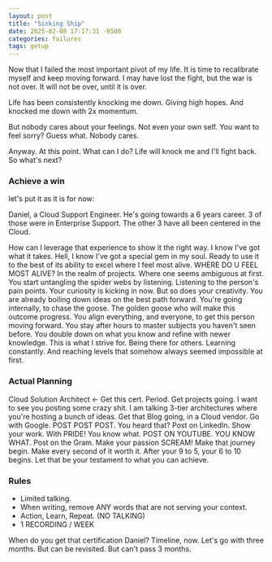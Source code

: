 ```yaml
---
layout: post
title: "Sinking Ship"
date: 2025-02-08 17:17:31 -0500
categories: failures
tags: getup
---
```


Now that I failed the most important pivot of my life. It is time to recalibrate myself and keep moving forward. I may have lost the fight, but the war is not over. It will not be over, until it is over.

Life has been consistently knocking me down.
Giving high hopes.
And knocked me down with 2x momentum.

But nobody cares about your feelings.
Not even your own self.
You want to feel sorry? Guess what. Nobody cares.

Anyway. At this point. What can I do?
Life will knock me and I'll fight back.
So what's next?

### Achieve a win

let's put it as it is for now:

Daniel, a Cloud Support Engineer.
He's going towards a 6 years career.
3 of those were in Enterprise Support.
The other 3 have all been centered in the Cloud.

How can I leverage that experience to show it the right way.
I know I've got what it takes. Hell, I know I've got a special gem in my soul. Ready to use it to the best of its ability to excel where I feel most alive.
WHERE DO U FEEL MOST ALIVE?
In the realm of projects.
Where one seems ambiguous at first.
You start untangling the spider webs by listening.
Listening to the person's pain points.
Your curiosity is kicking in now. But so does your creativity.
You are already boiling down ideas on the best path forward.
You're going internally, to chase the goose.
The golden goose who will make this outcome progress.
You align everything, and everyone, to get this person moving forward.
You stay after hours to master subjects you haven't seen before.
You double down on what you know and refine with newer knowledge.
This is what I strive for.
Being there for others. Learning constantly. And reaching levels that somehow always seemed impossible at first.

### Actual Planning

Cloud Solution Architect <- Get this cert. Period.
Get projects going. I want to see you posting some crazy shit.
I am talking 3-tier architectures where you're hosting a bunch of ideas.
Get that Blog going, in a Cloud vendor. Go with Google.
POST POST POST. You heard that? Post on LinkedIn. Show your work. With PRIDE!
You know what. POST ON YOUTUBE.
YOU KNOW WHAT. Post on the Gram.
Make your passion SCREAM!
Make that journey begin.
Make every second of it worth it.
After your 9 to 5, your 6 to 10 begins.
Let that be your testament to what you can achieve.

### Rules

- Limited talking.
- When writing, remove ANY words that are not serving your context.
- Action, Learn, Repeat. (NO TALKING)
- 1 RECORDING / WEEK

When do you get that certification Daniel? Timeline, now.
Let's go with three months. But can be revisited. But can't pass 3 months.
